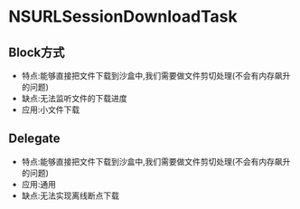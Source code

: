 # NSURLSessionDownloadTask
## Block方式
- 特点:能够直接把文件下载到沙盒中,我们需要做文件剪切处理(不会有内存飙升的问题)
- 缺点:无法监听文件的下载进度
- 应用:小文件下载


## Delegate
- 特点:能够直接把文件下载到沙盒中,我们需要做文件剪切处理(不会有内存飙升的问题)
- 应用:通用
- 缺点:无法实现离线断点下载
